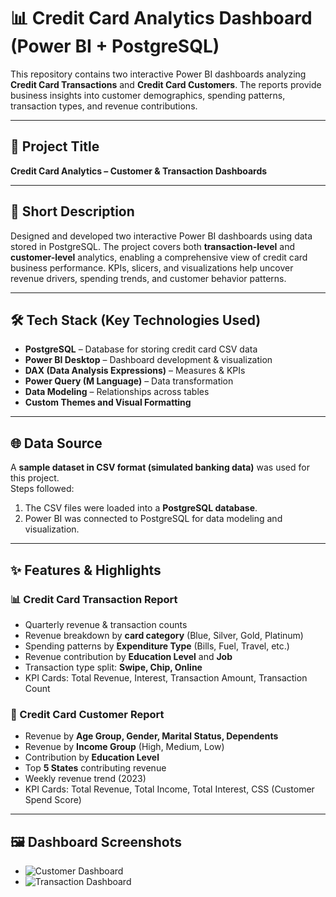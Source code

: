 # 📊 Credit Card Analytics Dashboard (Power BI + PostgreSQL)

This repository contains two interactive Power BI dashboards analyzing **Credit Card Transactions** and **Credit Card Customers**. The reports provide business insights into customer demographics, spending patterns, transaction types, and revenue contributions.  

---

## 📌 Project Title  
**Credit Card Analytics – Customer & Transaction Dashboards**  

---

## 📃 Short Description  
Designed and developed two interactive Power BI dashboards using data stored in PostgreSQL. The project covers both **transaction-level** and **customer-level** analytics, enabling a comprehensive view of credit card business performance. KPIs, slicers, and visualizations help uncover revenue drivers, spending trends, and customer behavior patterns.  

---

## 🛠️ Tech Stack (Key Technologies Used)  
- **PostgreSQL** – Database for storing credit card CSV data  
- **Power BI Desktop** – Dashboard development & visualization  
- **DAX (Data Analysis Expressions)** – Measures & KPIs  
- **Power Query (M Language)** – Data transformation  
- **Data Modeling** – Relationships across tables  
- **Custom Themes and Visual Formatting**  

---

## 🌐 Data Source  
A **sample dataset in CSV format (simulated banking data)** was used for this project.  
Steps followed:  
1. The CSV files were loaded into a **PostgreSQL database**.  
2. Power BI was connected to PostgreSQL for data modeling and visualization.  

---

## ✨ Features & Highlights  

### 📊 Credit Card Transaction Report  
- Quarterly revenue & transaction counts  
- Revenue breakdown by **card category** (Blue, Silver, Gold, Platinum)  
- Spending patterns by **Expenditure Type** (Bills, Fuel, Travel, etc.)  
- Revenue contribution by **Education Level** and **Job**  
- Transaction type split: **Swipe, Chip, Online**  
- KPI Cards: Total Revenue, Interest, Transaction Amount, Transaction Count  

### 👥 Credit Card Customer Report  
- Revenue by **Age Group, Gender, Marital Status, Dependents**  
- Revenue by **Income Group** (High, Medium, Low)  
- Contribution by **Education Level**  
- Top **5 States** contributing revenue  
- Weekly revenue trend (2023)  
- KPI Cards: Total Revenue, Total Income, Total Interest, CSS (Customer Spend Score)  

---

## 🖼️ Dashboard Screenshots  
- ![Customer Dashboard](<add-your-customer-screenshot-link>)  
- ![Transaction Dashboard](<add-your-transaction-screenshot-link>)  

